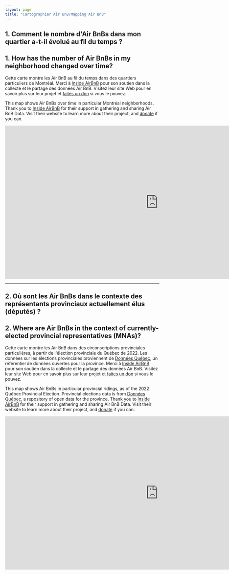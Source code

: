 ```yaml
---
layout: page
title: "Cartographier Air BnB/Mapping Air BnB"
---
```

## 1. Comment le nombre d'Air BnBs dans mon quartier a-t-il évolué au fil du temps ?  
## 1. How has the number of Air BnBs in my neighborhood changed over time?</h2>  
  
Cette carte montre les Air BnB au fil du temps dans des quartiers particuliers de Montréal. Merci à <a href="http://insideairbnb.com/">Inside AirBnB</a> pour son soutien dans la collecte et le partage des données Air BnB. Visitez leur site Web pour en savoir plus sur leur projet et <a href="http://insideairbnb.com/donate">faites un don</a> si vous le pouvez.  
  
This map shows Air BnBs over time in particular Montréal neighborhoods. Thank you to <a href="http://insideairbnb.com/">Inside AirBnB</a> for their support in gathering and sharing Air BnB Data. Visit their website to learn more about their project, and <a href="http://insideairbnb.com/donate">donate</a> if you can.  
  
<iframe src="https://mapping-mtl-cartographie.shinyapps.io/Air_BnB_by_Arr/" style="border:none;width:1000px;height:500px;"></iframe>  
  
  ***
   
## 2. Où sont les Air BnBs dans le contexte des représentants provinciaux actuellement élus (députés) ?  
## 2. Where are Air BnBs in the context of currently-elected provincial representatives (MNAs)?</h2>  
Cette carte montre les Air BnB dans des circonscriptions provinciales particulières, à partir de l'élection provinciale du Québec de 2022. Les données sur les élections provinciales proviennent de <a href="donneesquebec.ca">Données Québec</a>, un référentiel de données ouvertes pour la province. Merci à <a href="http://insideairbnb.com/">Inside AirBnB</a> pour son soutien dans la collecte et le partage des données Air BnB. Visitez leur site Web pour en savoir plus sur leur projet et <a href="http://insideairbnb.com/donate">faites un don</a> si vous le pouvez.  

This map shows Air BnBs in particular provincial ridings, as of the 2022 Québec Provincial Election. Provincial elections data is from <a href="donneesquebec.ca">Données Québec</a>, a repository of open data for the province. Thank you to <a href="http://insideairbnb.com/">Inside AirBnB</a> for their support in gathering and sharing Air BnB Data. Visit their website to learn more about their project, and <a href="http://insideairbnb.com/donate">donate</a> if you can.  
<iframe id = "airbnb provincial"
        src = "https://mapping-mtl-cartographie.github.io/static/leaflet/airbnb_mtl_elect_map.html"
        style="border:none;width:1000px;height:500px;">
  </iframe>

